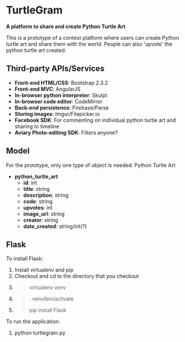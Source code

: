 TurtleGram
==
**A platform to share and create Python Turtle Art**

This is a prototype of a contest platform where users can create Python turtle art and share them with the world. People can also 'upvote' the python turtle art created.

Third-party APIs/Services
--
- **Front-end HTML/CSS**: Bootstrap 2.3.2
- **Front-end MVC**: AngularJS
- **In-browser python interpreter**: Skulpt
- **In-browser code editor**: CodeMirror
- **Back-end persistence**: Firebase/Parse
- **Storing images**: Imgur/Filepicker.io
- **Facebook SDK**: For commenting on individual python turtle art and sharing to timeline
- **Aviary Photo-editing SDK**: Filters anyone?

Model
--

For the prototype, only one type of object is needed: Python Turtle Art
- **python_turtle_art**
  - **id**: int
  - **title**: string
  - **description**: string
  - **code**: string
  - **upvotes**: int
  - **image_url**: string
  - **creator**: string
  - **date_created**: string/int(?)

Flask
--
To install Flask:  
1. Install virtualenv and pip
2. Checkout and cd to the directory that you checkout
3. >virtualenv venv
4. >. venv/bin/activate
5. >pip install Flask
 
To run the application:
1. python turtlegram.py